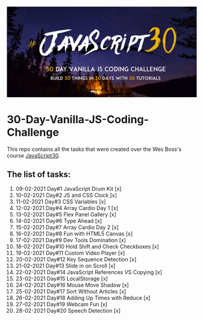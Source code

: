 ![JS Coding Challenge](javascript30.png)

# 30-Day-Vanilla-JS-Coding-Challenge

This repo contains all the tasks that were created over the Wes Boss's course [JavaScript30](https://javascript30.com/).

## The list of tasks:

 1. 09-02-2021 Day#1  JavaScript Drum Kit  [x]
 2. 10-02-2021 Day#2  JS and CSS Clock  [x]
 3. 11-02-2021 Day#3  CSS Variables  [x]
 4. 12-02-2021 Day#4  Array Cardio Day 1  [x]
 5. 13-02-2021 Day#5  Flex Panel Gallery  [x]
 6. 14-02-2021 Day#6  Type Ahead  [x]
 7. 15-02-2021 Day#7  Array Cardio Day 2  [x]
 8. 16-02-2021 Day#8  Fun with HTML5 Canvas  [x]
 9. 17-02-2021 Day#9  Dev Tools Domination  [x]
10. 18-02-2021 Day#10  Hold Shift and Check Checkboxes  [x]
11. 19-02-2021 Day#11  Custom Video Player  [x]
12. 20-02-2021 Day#12  Key Sequence Detection  [x]
13. 21-02-2021 Day#13  Slide in on Scroll  [x]
14. 22-02-2021 Day#14  JavaScript References VS Copying  [x]
15. 23-02-2021 Day#15  LocalStorage  [x]
16. 24-02-2021 Day#16  Mouse Move Shadow  [x]
17. 25-02-2021 Day#17  Sort Without Articles  [x]
18. 26-02-2021 Day#18  Adding Up Times with Reduce [x]
19. 27-02-2021 Day#19  Webcam Fun [x]
20. 28-02-2021 Day#20  Speech Detection [x]






